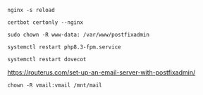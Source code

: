 ```shell
nginx -s reload
```

```shell
certbot certonly --nginx
```

```shell
sudo chown -R www-data: /var/www/postfixadmin
```

```shell
systemctl restart php8.3-fpm.service
```

```shell
systemctl restart dovecot
```

https://routerus.com/set-up-an-email-server-with-postfixadmin/


```shell
chown -R vmail:vmail /mnt/mail
```

